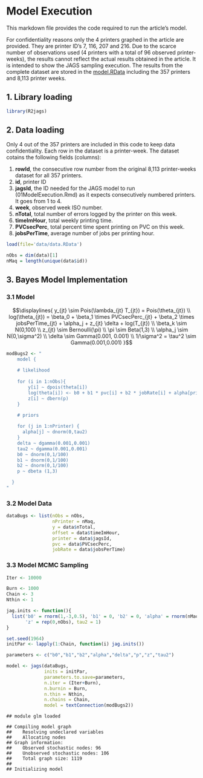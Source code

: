 
# Model Execution

This markdown file provides the code required to run the article’s
model.

For confidentiality reasons only the 4 printers graphed in the article
are provided. They are printer ID’s 7, 116, 207 and 216. Due to the
scarce number of observations used (4 printers with a total of 96
observed printer-weeks), the results cannot reflect the actual results
obtained in the article. It is intended to show the JAGS sampling
execution. The results from the complete dataset are stored in the
[model.RData](https://doi.org/10.5281/zenodo.10413762) including the 357
printers and 8,113 printer weeks.

## 1. Library loading

``` r
library(R2jags)
```

## 2. Data loading

Only 4 out of the 357 printers are included in this code to keep data
confidentiality. Each row in the dataset is a printer-week. The dataset
cotains the following fields (columns):

1.  **rowId**, the consecutive row number from the original 8,113
    printer-weeks dataset for all 357 printers.
2.  **id**, printer ID
3.  **jagsId**, the ID needed for the JAGS model to run
    (01ModelExecution.Rmd) as it expects consecutively numbered
    printers. It goes from 1 to 4.
4.  **week**, observed week ISO number.
5.  **nTotal**, total number of errors logged by the printer on this
    week.
6.  **timeImHour**, total weekly printing time.
7.  **PVCsecPerc**, total percent time spent printing on PVC on this
    week.
8.  **jobsPerTime**, average number of jobs per printing hour.

``` r
load(file='data/data.RData')

nObs = dim(data)[1]
nMaq = length(unique(data$id))
```

## 3. Bayes Model Implementation

### 3.1 Model

$$\displaylines{
y_{jt} \sim Pois(\lambda_{jt} T_{jt}) = Pois(\theta_{jt}) \\
log(\theta_{jt}) = \beta_0 + \beta_1 \times PVCsecPerc_{jt} + \beta_2 \times jobsPerTime_{jt} + \alpha_j + z_{jt} \delta + log(T_{jt}) \\
\beta_k \sim N(0,100) \\
z_{jt} \sim Bernoulli(\pi) \\
\pi \sim Beta(1,3) \\
\alpha_j \sim N(0,\sigma^2) \\
\delta \sim Gamma(0.001, 0.001) \\
1/\sigma^2 = \tau^2 \sim Gamma(0.001,0.001) 
}$$

``` r
modBugs2 <- "
    model {
    
    # likelihood    
    
    for (i in 1:nObs){
        y[i] ~ dpois(theta[i])
        log(theta[i]) <- b0 + b1 * pvc[i] + b2 * jobRate[i] + alpha[printer[i]] + z[i] * delta +log(offset[i])
        z[i] ~ dbern(p)
    }   

    # priors
    
    for (j in 1:nPrinter) {
      alpha[j] ~ dnorm(0,tau2)
    }
    delta ~ dgamma(0.001,0.001)
    tau2 ~ dgamma(0.001,0.001)
    b0 ~ dnorm(0,1/100)
    b1 ~ dnorm(0,1/100)
    b2 ~ dnorm(0,1/100)
    p ~ dbeta (1,3)

  }
"
```

### 3.2 Model Data

``` r
dataBugs <- list(nObs = nObs,
                 nPrinter = nMaq,
                 y = data$nTotal,
                 offset = data$timeImHour,
                 printer = data$jagsId,
                 pvc = data$PVCsecPerc,
                 jobRate = data$jobsPerTime)
```

### 3.3 Model MCMC Sampling

``` r
Iter <- 10000

Burn <- 1000
Chain <- 3
Nthin <- 1

jag.inits <- function(){
  list('b0' = rnorm(1,-3,0.5), 'b1' = 0, 'b2' = 0, 'alpha' = rnorm(nMaq,0,1), 'delta' = runif(1, 0, 4), 
       'z' = rep(0,nObs), tau2 = 1)
}

set.seed(1964)
initPar <- lapply(1:Chain, function(i) jag.inits())

parameters <- c("b0","b1","b2","alpha","delta","p","z","tau2") 

model <- jags(dataBugs,
              inits = initPar,
              parameters.to.save=parameters,
              n.iter = (Iter+Burn),
              n.burnin = Burn,
              n.thin = Nthin,
              n.chains = Chain,
              model = textConnection(modBugs2))
```

    ## module glm loaded

    ## Compiling model graph
    ##    Resolving undeclared variables
    ##    Allocating nodes
    ## Graph information:
    ##    Observed stochastic nodes: 96
    ##    Unobserved stochastic nodes: 106
    ##    Total graph size: 1119
    ## 
    ## Initializing model
